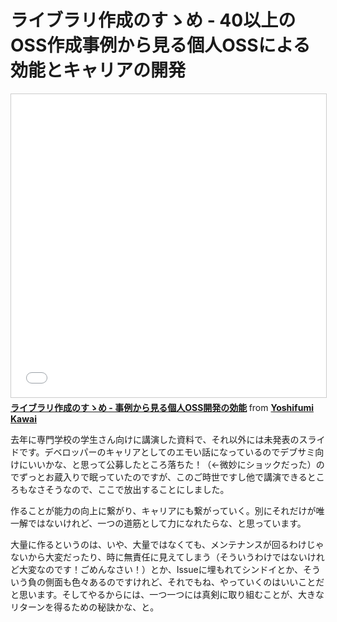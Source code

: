 # ライブラリ作成のすゝめ - 40以上のOSS作成事例から見る個人OSSによる効能とキャリアの開発

<iframe src="//www.slideshare.net/slideshow/embed_code/key/4eUpWKiOa9rO8W" width="595" height="485" frameborder="0" marginwidth="0" marginheight="0" scrolling="no" style="border:1px solid #CCC; border-width:1px; margin-bottom:5px; max-width: 100%;" allowfullscreen> </iframe> <div style="margin-bottom:5px"> <strong> <a href="//www.slideshare.net/neuecc/oss-236734450" title="ライブラリ作成のすゝめ - 事例から見る個人OSS開発の効能" target="_blank">ライブラリ作成のすゝめ - 事例から見る個人OSS開発の効能</a> </strong> from <strong><a href="https://www.slideshare.net/neuecc" target="_blank">Yoshifumi Kawai</a></strong> </div>

去年に専門学校の学生さん向けに講演した資料で、それ以外には未発表のスライドです。デベロッパーのキャリアとしてのエモい話になっているのでデブサミ向けにいいかな、と思って公募したところ落ちた！（←微妙にショックだった）のでずっとお蔵入りで眠っていたのですが、このご時世ですし他で講演できるところもなさそうなので、ここで放出することにしました。

作ることが能力の向上に繋がり、キャリアにも繋がっていく。別にそれだけが唯一解ではないけれど、一つの道筋として力になれたらな、と思っています。

大量に作るというのは、いや、大量ではなくても、メンテナンスが回るわけじゃないから大変だったり、時に無責任に見えてしまう（そういうわけではないけれど大変なのです！ごめんなさい！）とか、Issueに埋もれてシンドイとか、そういう負の側面も色々あるのですけれど、それでもね、やっていくのはいいことだと思います。そしてやるからには、一つ一つには真剣に取り組むことが、大きなリターンを得るための秘訣かな、と。